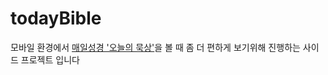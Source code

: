 # todayBible

모바일 환경에서 [매일성경 '오늘의 묵상'](https://sum.su.or.kr:8888/bible/today)을 볼 때 좀 더 편하게 보기위해 진행하는 사이드 프로젝트 입니다